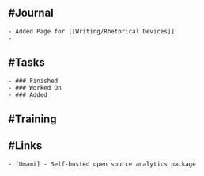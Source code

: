 ## #Journal
	- Added Page for [[Writing/Rhetorical Devices]]
	-
## #Tasks
	- ### Finished
	- ### Worked On
	- ### Added
## #Training
## #Links
	- [Umami] - Self-hosted open source analytics package